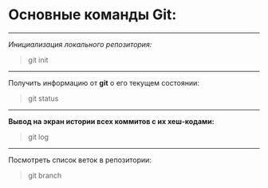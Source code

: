 # Основные команды Git: #  
***  

*Инициализация локального репозитория:*  
>git init  
***
Получить информацию от __git__ о его текущем состоянии:  
>git status  
***
__Вывод на экран истории всех коммитов с их хеш-кодами:__  
>git log  
***
Посмотреть список веток в репозитории:  
>git branch  

